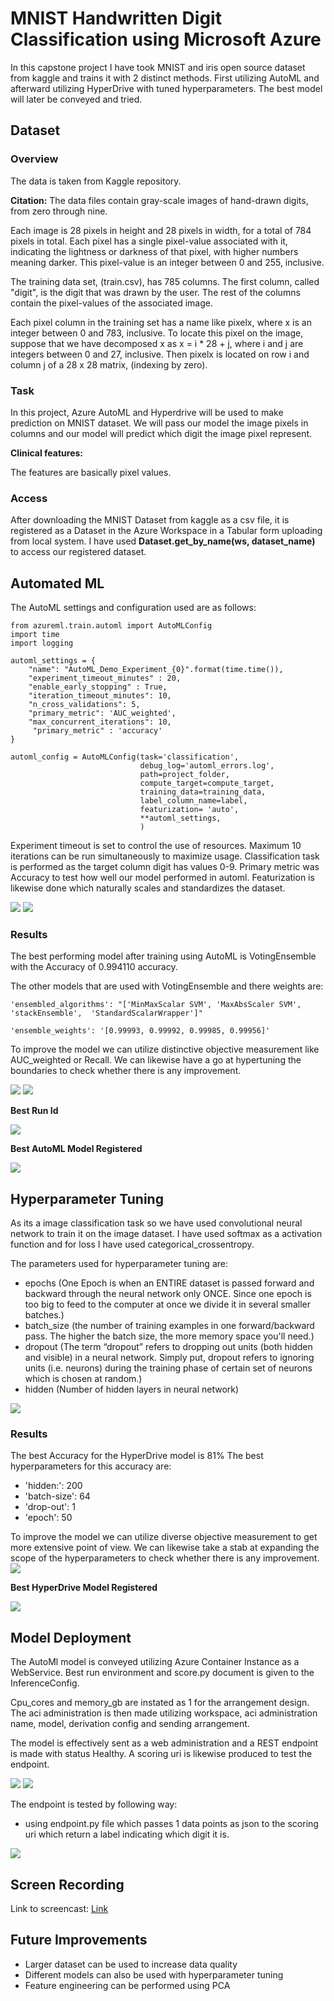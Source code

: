 # MNIST Handwritten Digit Classification using Microsoft Azure

In this capstone project I have took MNIST and iris open source dataset from kaggle and trains it with 2 distinct methods. 
First utilizing AutoML and afterward utilizing HyperDrive with tuned hyperparameters. The best model will later be conveyed and tried.

## Dataset

### Overview
The data is taken from Kaggle repository. 

**Citation:** The data files contain gray-scale images of hand-drawn digits, from zero through nine.

Each image is 28 pixels in height and 28 pixels in width, for a total of 784 pixels in total. Each pixel has a single pixel-value associated with it, indicating the lightness or darkness of that pixel, with higher numbers meaning darker. This pixel-value is an integer between 0 and 255, inclusive.

The training data set, (train.csv), has 785 columns. The first column, called "digit", is the digit that was drawn by the user. The rest of the columns contain the pixel-values of the associated image.

Each pixel column in the training set has a name like pixelx, where x is an integer between 0 and 783, inclusive. To locate this pixel on the image, suppose that we have decomposed x as x = i * 28 + j, where i and j are integers between 0 and 27, inclusive. Then pixelx is located on row i and column j of a 28 x 28 matrix, (indexing by zero).

### Task

In this project, Azure AutoML and Hyperdrive will be used to make prediction on MNIST dataset. We will pass our model the image pixels in columns and our model will predict which digit the image pixel represent.

**Clinical features:**

The features are basically pixel values.


### Access
After downloading the MNIST Dataset from kaggle as a csv file, it is registered as a Dataset in the Azure Workspace in a Tabular form uploading from local system. 
I have used **Dataset.get_by_name(ws, dataset_name)** to access our registered dataset.

## Automated ML
The AutoML settings and configuration used are as follows:
```
from azureml.train.automl import AutoMLConfig
import time
import logging

automl_settings = {
    "name": "AutoML_Demo_Experiment_{0}".format(time.time()),
    "experiment_timeout_minutes" : 20,
    "enable_early_stopping" : True,
    "iteration_timeout_minutes": 10,
    "n_cross_validations": 5,
    "primary_metric": 'AUC_weighted',
    "max_concurrent_iterations": 10,
     "primary_metric" : 'accuracy'
}

automl_config = AutoMLConfig(task='classification',
                             debug_log='automl_errors.log',
                             path=project_folder,
                             compute_target=compute_target,
                             training_data=training_data,
                             label_column_name=label,
                             featurization= 'auto',
                             **automl_settings,
                             )
```
Experiment timeout is set to control the use of resources. Maximum 10 iterations can be run simultaneously to maximize usage. Classification task is performed as the target column digit has values 0-9. Primary metric was Accuracy to test how well our model performed in automl. Featurization is likewise done which naturally scales and standardizes the dataset.

<img src="https://github.com/Sabyh/nd00333-capstone/blob/master/Screenshots/mnist/automl-run-status.PNG">
<img src="Screenshots/mnist/best-run-models.PNG">

### Results
The best performing model after training using AutoML is VotingEnsemble with the Accuracy of 0.994110 accuracy.

The other models that are used with VotingEnsemble and there weights are:
```
'ensembled_algorithms': "['MinMaxScalar SVM', 'MaxAbsScaler SVM', 'stackEnsemble',  'StandardScalarWrapper']"

'ensemble_weights': '[0.99993, 0.99992, 0.99985, 0.99956]'
```

To improve the model we can utilize distinctive objective measurement like AUC_weighted or Recall. We can likewise have a go at hypertuning the boundaries to check whether there is any improvement.

<img src="Screenshots/mnist/automl-best-model.PNG">
<img src="Screenshots/mnist/automl3.PNG">

**Best Run Id**

<img src="Screenshots/mnist/best-run-id.PNG">

**Best AutoML Model Registered**

<img src="Screenshots/mnist/register-model.PNG">

## Hyperparameter Tuning
As its a image classification task so we have used convolutional neural network to train it on the image dataset. I have used softmax as a activation function and for loss I have used categorical_crossentropy. 


The parameters used for hyperparameter tuning are:
- epochs (One Epoch is when an ENTIRE dataset is passed forward and backward through the neural network only ONCE. Since one epoch is too big to feed to the computer at once we divide it in several smaller batches.)
- batch_size (the number of training examples in one forward/backward pass. The higher the batch size, the more memory space you'll need.)
- dropout (The term “dropout” refers to dropping out units (both hidden and visible) in a neural network. Simply put, dropout refers to ignoring units (i.e. neurons) during the training phase of certain set of neurons which is chosen at random.)
- hidden (Number of hidden layers in neural network)

<img src="Screenshots/mnist/hyperdrive-1.PNG">

### Results
The best Accuracy for the HyperDrive model is 81%
The best hyperparameters for this accuracy are:
- 'hidden:': 200
- 'batch-size': 64
- 'drop-out': 1
- 'epoch': 50

To improve the model we can utilize diverse objective measurement to get more extensive point of view. We can likewise take a stab at expanding the scope of the hyperparameters to check whether there is any improvement.
<img src="Screenshots/mnist/hyperdrive-best-model.PNG">

**Best HyperDrive Model Registered**

<img src="Screenshots/mnist/hyperdrive-register-model.PNG">

## Model Deployment
The AutoMl model is conveyed utilizing Azure Container Instance as a WebService. Best run environment and score.py document is given to the InferenceConfig. 

Cpu_cores and memory_gb are instated as 1 for the arrangement design. The aci administration is then made utilizing workspace, aci administration name, model, derivation config and sending arrangement. 

The model is effectively sent as a web administration and a REST endpoint is made with status Healthy. A scoring uri is likewise produced to test the endpoint.

<img src="Screenshots/mnist/model-deployment.PNG">

<img src="Screenshots/mnist/deployed-endpoint.PNG">

The endpoint is tested by following way: 
- using endpoint.py file which passes 1 data points as json to the scoring uri which return a label indicating which digit it is.


<img src="Screenshots/mnist/model-test2.PNG">

## Screen Recording
Link to screencast: [Link](https://drive.google.com/file/d/1avcyJ4_6hJnZEl17i90xy29sxJOck8BQ/view?usp=sharing)

## Future Improvements
- Larger dataset can be used to increase data quality
- Different models can also be used with hyperparameter tuning
- Feature engineering can be performed using PCA 
